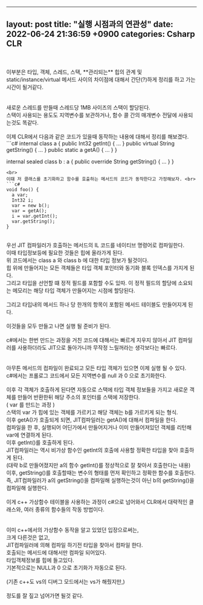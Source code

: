 
---
layout: post
title:  "실행 시점과의 연관성"
date:  2022-06-24 21:36:59 +0900
categories: Csharp CLR
---


<br>
<br>
이부분은 타입, 객체, 스레드, 스택, **관리되는** 힙의 관계 및 static/instance/virtual 메서드 사이의 차이점에 대해서 간단(?)하게 정리를 하고 가는 시간이 될거같다. <br>
<br>
<br>
새로운 스레드를 만들때 스레드당 1MB 사이즈의 스택이 할당된다. <br>
스택이 사용되는 용도도 지역변수를 보관하거나, 함수 콜 간의 매개변수 전달에 사용되는것도 똑같다.<br>
<br>
이제 CLR에서 다음과 같은 코드가 있을때 동작하는 내용에 대해서 정리를 해보겠다. <br> 
```c#
internal class a {
  public         Int32 getInt() { ... }
  public virtual String getString() { ... }
  public static  a getA() { ... }
}

internal sealed class b : a {
  public override String getString() { ... }
}
```
<br>
이떄 저 클래스를 초기화하고 함수를 호출하는 메서드의 코드가 동작한다고 가정해보자. <br>
```c#
void foo() {
  a var;
  Int32 i;
  var = new b();
  var = getA();
  i = var.getInt();
  var.getString();
}
```
<br>
우선 JIT 컴파일러가 호출하는 메서드의 IL 코드를 네이티브 명령어로 컴파일한다.<br>
이때 타입정보등에 필요한 것들은 힙에 올라가게 된다. <br>
위 코드에서는 class a 와 class b 에 대한 타입 정보가 될것이다. <br>
힙 위에 만들어지는 모든 객체들은 타입 객체 포인터와 동기화 블록 인덱스를 가지게 된다. <br>
그리고 타입을 선언할 떄 정적 필드를 포함할 수도 있따. 이 정적 필드의 할당에 소요되는 메모리는 해당 타입 객체가 만들어지는 시점에 할당된다.<br>
<br>
그리고 타입내의 메서드 하나 당 한개의 항목이 포함된 메서드 테이블도 만들어지게 된다. <br>
<br>
이것들을 모두 만들고 나면 실행 될 준비가 된다. <br>
<br>
c#에서는 한번 만드는 과정을 거친 코드에 대해서는 빠르게 지우지 않아서 JIT 컴파일러를 사용하더라도 JIT으로 돌아가니까 무작정 느릴꺼라는 생각보다는 빠르다. <br>
<br>
<br>
아무튼 메서드의 컴파일이 완료되고 모든 타입 객체가 있으면 이제 실행 될 수 있다. <br>
c#에서는 프롤로그 코드에서 모든 지역변수를 null 과 0 으로 초기화한다. <br>
<br>
이후 각 객체가 호출하게 된다면 자동으로 스택에 타입 객체 정보들을 가지고 새로운 객체를 만들어 반환한뒤 해당 주소의 포인터를 스택에 저장한다. <br>
( var 를 만드는 과정 ) <br>
스택의 var 가 힙에 있는 객체를 가르키고 해당 객체는 b를 가르키게 되는 형식. <br>
이후 getA()가 호출되게 되면, JIT컴파일러는 getA()에 대해서 컴파일을 한다. <br>
컴파일을 한 후, 실행되어 어딘가에서 만들어지거나 이미 만들어져있던 객체를 리턴해 var에 연결하게 된다. <br>
이후 getInt()를 호출하게 된다. <br>
JIT컴파일러는 역시 비가상 함수인 getInt의 호출에 사용할 정확한 타입을 찾아 호출하게 된다. <br>
(대략 b로 만들어졌지만 a의 함수 getInt()를 정상적으로 잘 찾아서 호출한다는 내용)<br>
이후, getString()를 호출할때는 변수의 형태를 먼저 확인하고 정확한 함수를 호출한다. <br>
즉, JIT컴파일러가 a의 getString()을 컴파일해 실행하는것이 아닌 b의 getString()을 컴파일해 실행한다. <br>
<br>
이게 c++ 가상함수 테이블을 사용하는 과정이 c#으로 넘어와서 CLR에서 대략적인 클래스와, 여러 종류의 함수들의 작동 방법이다. <br>
<br>
<br>
이미 c++에서의 가상함수 동작을 알고 있었던 입장으로써는, <br>
크게 다른것은 없고, <br>
JIT컴파일러에 의해 컴파일 하기전 타입을 찾아서 컴파일 한다. <br>
호출되는 메서드에 대해서만 컴파일 되어있다. <br>
타입객체정보를 힙에 들고있다. <br>
기본적으로는 NULL과 0 으로 초기화가 자동으로 된다.<br>
<br>
(기존 c++도 vs의 디버그 모드에서는 vs가 해줬지만,)<br>
<br>
정도를 잘 짚고 넘어가면 될것 같다. <br>
<br>
<br>






